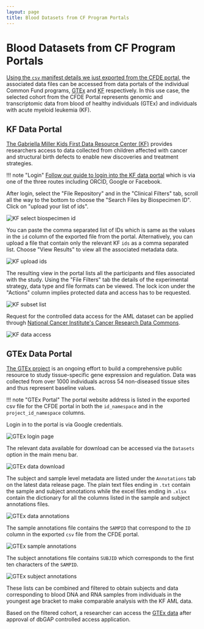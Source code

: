 ```yaml
---
layout: page
title: Blood Datasets from CF Program Portals
---
```


# Blood Datasets from CF Program Portals

[Using the `csv` manifest details we just exported from the CFDE portal](./blood-cancer-portal-export.md), the associated data files can be accessed from data portals of the individual Common Fund programs, [GTEx](https://gtexportal.org/home/) and [KF](https://kidsfirstdrc.org/) respectively. In this use case, the selected cohort from the CFDE Portal represents genomic and transcriptomic data from blood of healthy individuals (GTEx) and individuals with acute myeloid leukemia (KF).

## KF Data Portal

[The Gabriella Miller Kids First Data Resource Center (KF)](https://kidsfirstdrc.org/) provides researchers access to data collected from children affected with cancer and structural birth defects to enable new discoveries and treatment strategies.

!!! note "Login"
    [Follow our guide to login into the KF data portal](../../Kids-First/Portal-Setup-And-Permissions/KF_3_KF_Registration.md) which is via one of the three routes including ORCID, Google or Facebook.

After login, select the "File Repository" and in the "Clinical Filters" tab, scroll all the way to the bottom to choose the "Search Files by Biospecimen ID". Click on "upload your list of ids".

![KF select biospecimen id](../images/KF-select-biospecimen-id.png "KF select biospecimen id")

You can paste the comma separated list of IDs which is same as the values in the `id` column of the exported file from the portal. Alternatively, you can upload a file that contain only the relevant KF `ids` as a comma separated list. Choose "View Results" to view all the associated metadata data.

![KF upload ids](../images/KF-upload-ids.png "KF upload ids")

The resulting view in the portal lists all the participants and files associated with the study. Using the "File Filters" tab the details of the experimental strategy, data type and file formats can be viewed. The lock icon under the "Actions" column implies protected data and access has to be requested.

![KF subset list](../images/KF-subset-list.png "KF subset list")

Request for the controlled data access for the AML dataset can be applied through [National Cancer Institute's Cancer Research Data Commons](https://datascience.cancer.gov/data-commons).

![KF data access](../images/KF-data-access.png "KF data access")

## GTEx Data Portal

[The GTEx project](https://gtexportal.org/home/) is an ongoing effort to build a comprehensive public resource to study tissue-specific gene expression and regulation. Data was collected from over 1000 individuals across 54 non-diseased tissue sites and thus represent baseline values.

!!! note "GTEx Portal"
    The portal website address is listed in the exported csv file for the CFDE portal in both the `id_namespace` and in the `project_id_namespace` columns.

Login in to the portal is via Google credentials.

![GTEx login page](../images/GTEx-login-page.png "GTEx login page")

The relevant data available for download can be accessed via the `Datasets` option in the main menu bar.

![GTEx data download](../images/GTEx-data-download.png "GTEx data download")

The subject and sample level metadata are listed under the `Annotations` tab on the latest data release page. The plain text files ending in `.txt` contain the sample and subject annotations while the excel files ending in `.xlsx` contain the dictionary for all the columns listed in the sample and subject annotations files.

![GTEx data annotations](../images/GTEx-data-annotations.png "GTEx data annotations")

The sample annotations file contains the `SAMPID` that correspond to the `ID` column in the exported `csv` file from the CFDE portal.

![GTEx sample annotations](../images/GTEx-sample-annotations.png "GTEx sample annotations")

The subject annotations file contains `SUBJID` which corresponds to the first ten characters of the `SAMPID`.

![GTEx subject annotations](../images/GTEx-subject-annotations.png "GTEx subject annotations")

These lists can be combined and filtered to obtain subjects and data corresponding to blood DNA and RNA samples from individuals in the youngest age bracket to make comparable analysis with the KF AML data.

Based on the filtered cohort, a researcher can access the [GTEx data](https://gtexportal.org/home/protectedDataAccess) after approval of dbGAP controlled access application.
